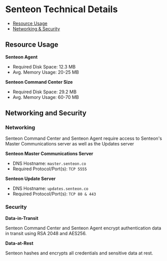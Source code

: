 # Senteon Technical Details

- [Resource Usage](TechnicalDetails.md#resource-usage)
- [Networking & Security](TechnicalDetails.md#networking-and-security)


## Resource Usage

**Senteon Agent**
- Required Disk Space: 12.3 MB
- Avg. Memory Usage: 20-25 MB

**Senteon Command Center Size**
- Required Disk Space: 29.2 MB
- Avg. Memory Usage: 60-70 MB


## Networking and Security

### Networking

Senteon Command Center and Senteon Agent require access to Senteon's Master Communications server as well as the Updates server

**Senteon Master Communications Server**
  - DNS Hostname: `master.senteon.co`
  - Required Protocol/Port(s): `TCP 5555`


**Senteon Update Server**
  - DNS Hostname: `updates.senteon.co`
  - Required Protocol/Port(s): `TCP 80 & 443`

### Security

**Data-in-Transit**

Senteon Command Center and Senteon Agent encrypt authentication data in transit using RSA 2048 and AES256. 

**Data-at-Rest**

Senteon hashes and encrypts all credentials and sensitive data at rest.
